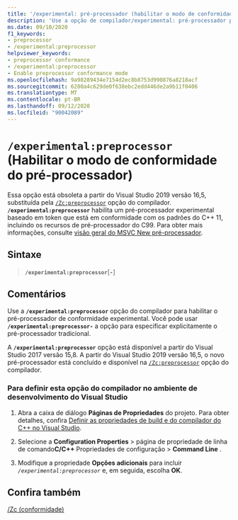 ```yaml
---
title: '/experimental: pré-processador (habilitar o modo de conformidade do pré-processador)'
description: 'Use a opção de compilador/experimental: pré-processador para habilitar o suporte experimental ao compilador para um pré-processador de conformidade padrão.'
ms.date: 09/10/2020
f1_keywords:
- preprocessor
- /experimental:preprocessor
helpviewer_keywords:
- preprocessor conformance
- /experimental:preprocessor
- Enable preprocessor conformance mode
ms.openlocfilehash: 9a98289434e7154d2ec8b8753d990876a8218acf
ms.sourcegitcommit: 6280a4c629de0f638ebc2edd446de2a9b11f0406
ms.translationtype: MT
ms.contentlocale: pt-BR
ms.lasthandoff: 09/12/2020
ms.locfileid: "90042089"
---
```

# <a name="experimentalpreprocessor-enable-preprocessor-conformance-mode"></a>`/experimental:preprocessor` (Habilitar o modo de conformidade do pré-processador)

Essa opção está obsoleta a partir do Visual Studio 2019 versão 16,5, substituída pela [`/Zc:preprocessor`](zc-preprocessor.md) opção do compilador. **`/experimental:preprocessor`** habilita um pré-processador experimental baseado em token que está em conformidade com os padrões do C++ 11, incluindo os recursos de pré-processador do C99. Para obter mais informações, consulte [visão geral do MSVC New pré-processador](../../preprocessor/preprocessor-experimental-overview.md).

## <a name="syntax"></a>Sintaxe

> **`/experimental:preprocessor`**\[**`-`**]

## <a name="remarks"></a>Comentários

Use a **`/experimental:preprocessor`** opção do compilador para habilitar o pré-processador de conformidade experimental. Você pode usar **`/experimental:preprocessor-`** a opção para especificar explicitamente o pré-processador tradicional.

A **`/experimental:preprocessor`** opção está disponível a partir do Visual Studio 2017 versão 15,8. A partir do Visual Studio 2019 versão 16,5, o novo pré-processador está concluído e disponível na [`/Zc:preprocessor`](zc-preprocessor.md) opção do compilador.

### <a name="to-set-this-compiler-option-in-the-visual-studio-development-environment"></a>Para definir esta opção do compilador no ambiente de desenvolvimento do Visual Studio

1. Abra a caixa de diálogo **Páginas de Propriedades** do projeto. Para obter detalhes, confira [Definir as propriedades de build e do compilador do C++ no Visual Studio](../working-with-project-properties.md).

1. Selecione a **Configuration Properties**  >  página de propriedade de linha de comando**C/C++** Propriedades de configuração  >  **Command Line** .

1. Modifique a propriedade **Opções adicionais** para incluir *`/experimental:preprocessor`* e, em seguida, escolha **OK**.

## <a name="see-also"></a>Confira também

[/Zc (conformidade)](zc-conformance.md)
